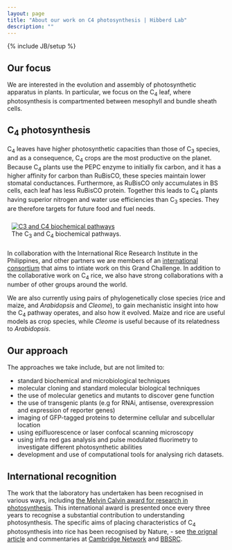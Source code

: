 ```yaml
---
layout: page
title: "About our work on C4 photosynthesis | Hibberd Lab"
description: ""
---
```

{% include JB/setup %}

## Our focus

We are interested in the evolution and assembly of photosynthetic apparatus in plants. In particular, we focus on the C<sub>4</sub> leaf, where photosynthesis is compartmented between mesophyll and bundle sheath cells.

## C<sub>4</sub> photosynthesis

C<sub>4</sub> leaves have higher photosynthetic capacities than those of C<sub>3</sub> species, and as a consequence, C<sub>4</sub> crops are the most productive on the planet. Because C<sub>4</sub> plants use the PEPC enzyme to initially fix carbon, and it has a higher affinity for carbon than RuBisCO, these species maintain lower stomatal conductances. Furthermore, as RuBisCO only accumulates in BS cells, each leaf has less RuBisCO protein. Together this leads to C<sub>4</sub> plants having superior nitrogen and water use efficiencies than C<sub>3</sub> species. They are therefore targets for future food and fuel needs. 

<div class="picture" style="width: 600px; margin: 10px auto; padding: 10px;">
	<a title="The C3 and C4 biochemical pathways." class="fancybox" rel="group" href="{{%ASSET_PATH%}}../about/c3_c4.png">
		<img src="{{%ASSET_PATH%}}../about/c3_c4_halfsize.png" alt="C3 and C4 biochemical pathways" />
	</a>
	<br />
	The C<sub>3</sub> and C<sub>4</sub> biochemical pathways.
</div>

In collaboration with the International Rice Research Institute in the Philippines, and other partners we are members of an [international consortium](http://c4rice.irri.org/) that aims to intiate work on this Grand Challenge. In addition to the collaborative work on C<sub>4</sub> rice, we also have strong collaborations with a number of other groups around the world.

We are also currently using pairs of phylogenetically close species (rice and maize, and *Arabidopsis* and *Cleome*), to gain mechanistic insight into how the C<sub>4</sub> pathway operates, and also how it evolved. Maize and rice are useful models as crop species, while *Cleome* is useful because of its relatedness to *Arabidopsis*.

## Our approach

The approaches we take include, but are not limited to: 

- standard biochemical and microbiological techniques
- molecular cloning and standard molecular biological techniques
- the use of molecular genetics and mutants to discover gene function
- the use of transgenic plants (e.g for RNAi, antisense, overexpression and expression of reporter genes)
- imaging of GFP-tagged proteins to determine cellular and subcellular location
- using epifluorescence or laser confocal scanning microscopy
- using infra red gas analysis and pulse modulated fluorimetry to investigate different photosynthetic abilities
- development and use of computational tools for analysing rich datasets.

## International recognition

The work that the laboratory has undertaken has been recognised in various ways, including [the Melvin Calvin award for research in photosynthesis](http://www.photosynthesisresearch.org/Default.aspx?pageId=216518). This international award is presented once every three years to recognise a substantial contribution to understanding photosynthesis. The specific aims of placing characteristics of C<sub>4</sub> photosynthesis into rice has been recognised by Nature, - see [the orignal article](http://www.nature.com/news/2008/081203/full/456563a.html) and commentaries at [Cambridge Network](http://www.cambridgenetwork.co.uk/news/article/default.aspx?objid=54472) and [BBSRC](http://www.bbsrc.ac.uk/media/news/2008/081205_plant_scientists_change_world.html).
